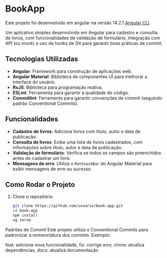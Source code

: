 # BookApp

Este projeto foi desenvolvido em angular na versão 14.2.1 [Angular CLI](https://github.com/angular/angular-cli).

Um aplicativo simples desenvolvido em Angular para cadastro e consulta de livros, com funcionalidades de validação de formulário, integração com API (ou mock) e uso de hooks de Git para garantir boas práticas de commit.

## Tecnologias Utilizadas

- **Angular**: Framework para construção de aplicações web.
- **Angular Material**: Biblioteca de componentes UI para melhorar a interface do usuário.
- **RxJS**: Biblioteca para programação reativa.
- **ESLint**: Ferramenta para garantir a qualidade do código.
- **Commitlint**: Ferramenta para garantir convenções de commit (seguindo padrão Conventional Commits).

## Funcionalidades

- **Cadastro de livros**: Adiciona livros com título, autor e data de publicação.
- **Consulta de livros**: Exibe uma lista de livros cadastrados, com informações sobre título, autor e data de publicação.
- **Validação de formulário**: Verifica se todos os campos são preenchidos antes de cadastrar um livro.
- **Mensagens de erro**: Utiliza o `MatSnackBar` do Angular Material para exibir mensagens de erro ou sucesso.

## Como Rodar o Projeto

1. Clone o repositório:

   ```bash
   git clone https://github.com/usuario/book-app.git
   cd book-app
   npm install
   ng serve

Padrões de Commit
Este projeto utiliza o Conventional Commits para padronizar a nomenclatura dos commits. Exemplo:

feat: adiciona nova funcionalidade, 
fix: corrige erro, 
chore: atualiza dependências, 
docs: atualiza documentação


